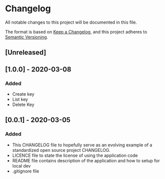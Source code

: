 # Changelog
All notable changes to this project will be documented in this file.

The format is based on [Keep a Changelog](https://keepachangelog.com/en/1.0.0/),
and this project adheres to [Semantic Versioning](https://semver.org/spec/v2.0.0.html).

## [Unreleased]

## [1.0.0] - 2020-03-08
### Added
- Create key
- List key
- Delete Key

## [0.0.1] - 2020-03-05
### Added
- This CHANGELOG file to hopefully serve as an evolving example of a
  standardized open source project CHANGELOG.
- LICENCE file to state the license of using the application code
- README file contains description of the application and how to setup for local dev
- .gitignore file